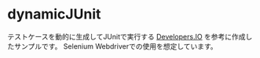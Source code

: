 dynamicJUnit
============

テストケースを動的に生成してJUnitで実行する
[Developers.IO](http://dev.classmethod.jp/testing/unittesting/junit-dynamic-test-case-using-runner/)
を参考に作成したサンプルです。
Selenium Webdriverでの使用を想定しています。
